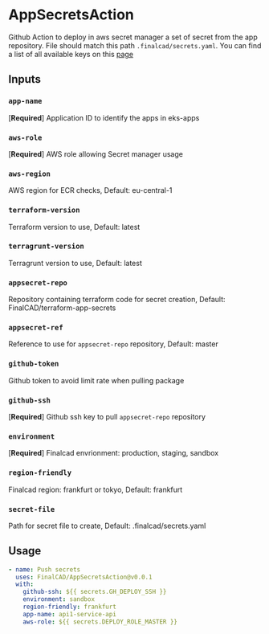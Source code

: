 # AppSecretsAction

Github Action to deploy in aws secret manager a set of secret from the app repository.
File should match this path `.finalcad/secrets.yaml`. You can find a list of all available keys on this [page](https://finalcad.atlassian.net/wiki/spaces/INFRA/pages/3213590529/Security+secrets)

## Inputs
### `app-name`
[**Required**] Application ID to identify the apps in eks-apps

### `aws-role`
[**Required**] AWS role allowing Secret manager usage

### `aws-region`
AWS region for ECR checks, Default: eu-central-1

### `terraform-version`
Terraform version to use, Default: latest

### `terragrunt-version`
Terragrunt version to use, Default: latest

### `appsecret-repo`
Repository containing terraform code for secret creation, Default: FinalCAD/terraform-app-secrets

### `appsecret-ref`
Reference to use for `appsecret-repo` repository, Default: master

### `github-token`
Github token to avoid limit rate when pulling package

### `github-ssh`
[**Required**] Github ssh key to pull `appsecret-repo` repository

### `environment`
[**Required**] Finalcad envrionment: production, staging, sandbox

### `region-friendly`
Finalcad region: frankfurt or tokyo, Default: frankfurt

### `secret-file`
Path for secret file to create, Default: .finalcad/secrets.yaml

## Usage

```yaml
- name: Push secrets
  uses: FinalCAD/AppSecretsAction@v0.0.1
  with:
    github-ssh: ${{ secrets.GH_DEPLOY_SSH }}
    environment: sandbox
    region-friendly: frankfurt
    app-name: api1-service-api
    aws-role: ${{ secrets.DEPLOY_ROLE_MASTER }}
```
